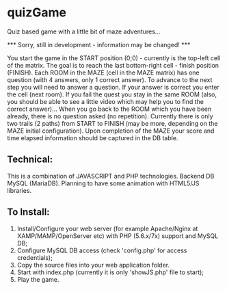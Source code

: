 # quizGame
Quiz based game with a little bit of maze adventures...

*** Sorry, still in development - information may be changed! ***

You start the game in the START position (0;0) - currently is the top-left cell of the matrix. The goal is to reach the last bottom-right cell - finish position (FINISH). Each ROOM in the MAZE (cell in the MAZE matrix) has one question (with 4 answers, only 1 correct answer).
To advance to the next step you will need to answer a question. If your answer is correct you enter the cell (next room). If you fail the quest you stay in the same ROOM (also, you should be able to see a little video which may help you to find the correct answer)... When you go back to the ROOM which you have been already, there is no question asked (no repetition). Currently there is only two trails (2 paths) from START to FINISH (may be more, depending on the MAZE initial configuration). Upon completion of the MAZE your score and time elapsed information should be captured in the DB table.

## Technical:
This is a combination of JAVASCRIPT and PHP technologies. Backend DB MySQL (MariaDB). Planning to have some animation with HTML5/JS libraries.

## To Install:
1) Install/Configure your web server (for example Apache/Nginx at XAMP/MAMP/OpenServer etc) with PHP (5.6.x/7x) support and MySQL DB;
2) Configure MySQL DB access (check 'config.php' for access credentials);
3) Copy the source files into your web application folder.
4) Start with index.php (currently it is only 'showJS.php' file to start);
5) Play the game.
